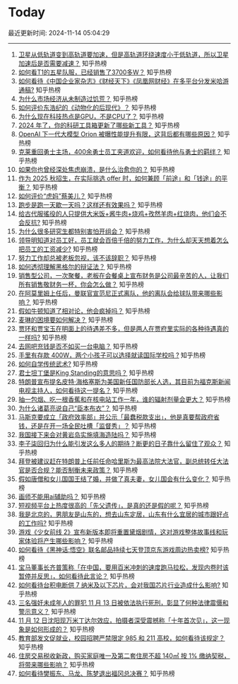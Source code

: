 # Today

最近更新时间: 2024-11-14 05:04:29

--- 
1. [卫星从低轨道变到高轨道要加速，但是高轨道环绕速度小于低轨道，所以卫星加速后是否需要减速？](https://www.zhihu.com/question/307876379) 知乎热榜
2. [如何看T1的五星队服，已经销售了3700多W？](https://www.zhihu.com/question/3926930751) 知乎热榜
3. [如何看待《中国企业家杂志》《财经天下》《凤凰网财经》在多平台分发米哈游通稿?](https://www.zhihu.com/question/4067746684) 知乎热榜
4. [为什么市场经济从未制造过饥荒？](https://www.zhihu.com/question/3261623630) 知乎热榜
5. [如何评价东浩纪的《动物化的后现代》？](https://www.zhihu.com/question/293319270) 知乎热榜
6. [为什么现在科技热点是GPU，不是CPU了？](https://www.zhihu.com/question/651936550) 知乎热榜
7. [2024 年了，你的科研工具箱更新了哪些新工具？](https://www.zhihu.com/question/2574576679) 知乎热榜
8. [OpenAI 下一代大模型 Orion 被曝性能提升有限，这背后都有哪些原因？](https://www.zhihu.com/question/3865304432) 知乎热榜
9. [克莱重回勇士主场，400余勇士员工夹道欢迎，如何看待他与勇士的羁绊？](https://www.zhihu.com/question/4029115111) 知乎热榜
10. [如果你也曾经深处焦虑崩溃，是什么治愈你的？](https://www.zhihu.com/question/1745268428) 知乎热榜
11. [作为 2025 秋招生，在实际挑选 offer 时，如何兼顾「前途」和「钱途」的平衡？](https://www.zhihu.com/question/3121826026) 知乎热榜
12. [如何评价“虎妈”蔡美儿？](https://www.zhihu.com/question/29557515) 知乎热榜
13. [跑步是跑一天歇一天吗？这样还有效果吗？](https://www.zhihu.com/question/2574150062) 知乎热榜
14. [给古代服徭役的人只提供大米饭+酱牛肉+烧鸡+孜然羊肉+红烧肉，他们会不会反抗?](https://www.zhihu.com/question/3923929904) 知乎热榜
15. [为什么很多研究生都特别害怕开组会？](https://www.zhihu.com/question/3125990303) 知乎热榜
16. [领导明知道对员工好，员工就会百倍千倍的努力工作，为什么却天天想着怎么把员工的工资减少?](https://www.zhihu.com/question/3206957806) 知乎热榜
17. [努力工作却总被老板忽视，该不该辞职？](https://www.zhihu.com/question/3901860596) 知乎热榜
18. [如何透彻理解黑格尔的辩证法？](https://www.zhihu.com/question/3424951904) 知乎热榜
19. [销售型公司，一次聚餐，老板在会餐桌上宣布财务是公司最辛苦的人，让我们所有销售敬财务一杯，你会怎么做？](https://www.zhihu.com/question/668048924) 知乎热榜
20. [在阿莫里姆上任后，曼联官宣范尼正式离队，他的离队会给球队带来哪些影响？](https://www.zhihu.com/question/3932413170) 知乎热榜
21. [假如牛顿知道了相对论，他会疯掉吗？](https://www.zhihu.com/question/3594558487) 知乎热榜
22. [麦琳的困境要如何解决？](https://www.zhihu.com/question/3944706089) 知乎热榜
23. [贾环和贾宝玉在明面上的待遇差不多，但是两人在贾府里实际的各种待遇真的一样吗?](https://www.zhihu.com/question/661705490) 知乎热榜
24. [去网吧充钱是否不如买一台电脑？](https://www.zhihu.com/question/423679275) 知乎热榜
25. [手里有存款 400W，两个小孩子可以选择就读国际学校吗 ?](https://www.zhihu.com/question/3624109914) 知乎热榜
26. [如何自学传统武术?](https://www.zhihu.com/question/24714584) 知乎热榜
27. [君士坦丁堡是King Standing的意思吗？](https://www.zhihu.com/question/3589730898) 知乎热榜
28. [特朗普宣布提名皮特·海格塞斯为美国新任国防部长人选，其目前为福克斯新闻电视主持人，如何看待这一提名？](https://www.zhihu.com/question/4020385442) 知乎热榜
29. [抽一包烟、吃一根香蕉和在核电站工作一年，谁的辐射剂量会更大？](https://www.zhihu.com/question/3961073056) 知乎热榜
30. [为什么诸葛亮说自己“臣本布衣”？](https://www.zhihu.com/question/406295362) 知乎热榜
31. [马斯克要成立「政府效率部」并公示「最蠢税款支出」，他是真要帮政府省钱，还是在开一场全民吐槽「监督秀」？](https://www.zhihu.com/question/4040719178) 知乎热榜
32. [我国接下来会对黄岩岛实施填海造陆吗？](https://www.zhihu.com/question/31625368) 知乎热榜
33. [李子柒回归为什么能引发这么多人的期待？断更的日子靠什么留住了观众？](https://www.zhihu.com/question/4019042028) 知乎热榜
34. [拜登被建议赶在特朗普上任前任命哈里斯为最高法院大法官，副总统转任大法官是否合规？能否制衡未来政策？](https://www.zhihu.com/question/3761469297) 知乎热榜
35. [假如唐僧和女儿国国王结了婚，并做了真夫妻，女儿国会有什么变化？](https://www.zhihu.com/question/3180552342) 知乎热榜
36. [画师不能用ai辅助吗？](https://www.zhihu.com/question/3724773919) 知乎热榜
37. [短视频平台上热度很高的「先父遗传」，是真的还是假的呢？](https://www.zhihu.com/question/4027440685) 知乎热榜
38. [我是北京的，男朋友是山东的，想去山东定居，山东有什么宜居的城市跟好点的工作吗?](https://www.zhihu.com/question/3992913734) 知乎热榜
39. [游戏《少女前线 2》宣布新版本即将重置黛烟剧情，这对游戏整体故事线和玩家体验将产生哪些影响？](https://www.zhihu.com/question/4061406264) 知乎热榜
40. [如何看待《黑神话:悟空》联名邮品持续七天登顶京东游戏周边热卖榜?](https://www.zhihu.com/question/4028049746) 知乎热榜
41. [宝马董事长齐普策称「在中国，要用百米冲刺的速度跑马拉松，发现内卷时该暂停并反思」，如何看待此言论？](https://www.zhihu.com/question/3840567355) 知乎热榜
42. [如何看待台积电断供 7 纳米及以下芯片，会对我国芯片行业造成什么影响?](https://www.zhihu.com/question/3931962174) 知乎热榜
43. [三名强奸未成年人的罪犯 11 月 13 日被依法执行死刑，彰显了何种法律震慑和警示意义？](https://www.zhihu.com/question/4044559717) 知乎热榜
44. [11 月 12 日沈阳现万米丁达尔效应，拍摄者深受震撼称「十年首次见」，这一现象是如何形成的？](https://www.zhihu.com/question/4018263744) 知乎热榜
45. [教育部发文促就业，校园招聘严禁限定 985 和 211 高校，如何看待该规定？](https://www.zhihu.com/question/4053341045) 知乎热榜
46. [住房交易税收新政，购买家庭唯一及第二套住房不超 140㎡ 按 1% 缴纳契税，将带来哪些影响？](https://www.zhihu.com/question/4064078038) 知乎热榜
47. [如何看待樊振东、马龙、陈梦退出福冈总决赛？](https://www.zhihu.com/question/4053611276) 知乎热榜
